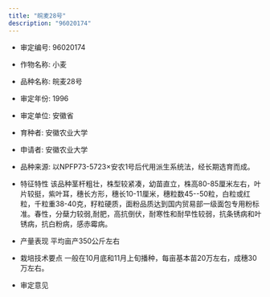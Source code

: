 ```yaml
---
title: "皖麦28号"
description: "96020174"
---
```

* 审定编号:  96020174

*  作物名称:  小麦

*  品种名称:  皖麦28号

*  审定年份:  1996

*  审定单位:  安徽省

* 育种者:  安徽农业大学

*  申请者:  安徽农业大学

*  品种来源:  以NPFP73-5723×安农1号后代用派生系统法，经长期选育而成。

*  特征特性
该品种茎杆粗壮，株型较紧凑，幼苗直立，株高80-85厘米左右，叶片较挺，紫叶耳，穗长方形，穗长10-11厘米，穗粒数45--50粒，白粒或红粒，千粒重38-40克，籽粒硬质，面粉品质达到国内贸易部一级面包专用粉标准。春性，分蘖力较弱,耐肥，高抗倒伏，耐寒性和耐早性较弱，抗条锈病和叶锈病，抗白粉病，感赤霉病。

*  产量表现
平均亩产350公斤左右

*  栽培技术要点
一般在10月底和11月上旬播种，每亩基本苗20万左右，成穗30万左右。

*  审定意见

